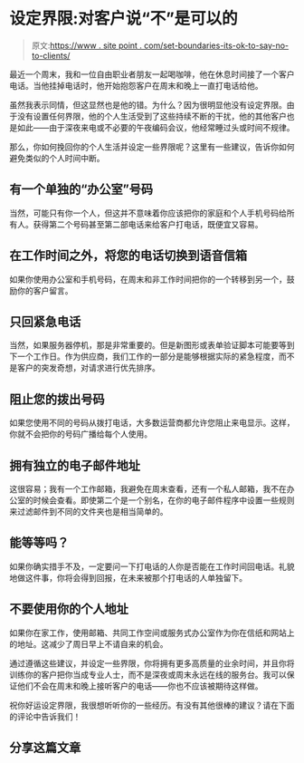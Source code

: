 # 设定界限:对客户说“不”是可以的

> 原文:[https://www . site point . com/set-boundaries-its-ok-to-say-no-to-clients/](https://www.sitepoint.com/set-boundaries-its-ok-to-say-no-to-clients/)

最近一个周末，我和一位自由职业者朋友一起喝咖啡，他在休息时间接了一个客户电话。当他挂掉电话时，他开始抱怨客户在周末和晚上一直打电话给他。

虽然我表示同情，但这显然也是他的错。为什么？因为很明显他没有设定界限。由于没有设置任何界限，他的个人生活受到了这些持续不断的干扰，他的其他客户也是如此——由于深夜来电或不必要的午夜编码会议，他经常睡过头或时间不规律。

那么，你如何挽回你的个人生活并设定一些界限呢？这里有一些建议，告诉你如何避免类似的个人时间中断。

## 有一个单独的“办公室”号码

当然，可能只有你一个人，但这并不意味着你应该把你的家庭和个人手机号码给所有人。获得第二个号码甚至第二部电话来给客户打电话，既便宜又容易。

## 在工作时间之外，将您的电话切换到语音信箱

如果你使用办公室和手机号码，在周末和非工作时间把你的一个转移到另一个，鼓励你的客户留言。

## 只回紧急电话

当然，如果服务器停机，那是非常重要的。但是新图形或表单验证脚本可能要等到下一个工作日。作为供应商，我们工作的一部分是能够根据实际的紧急程度，而不是客户的突发奇想，对请求进行优先排序。

## 阻止您的拨出号码

如果您使用不同的号码从拨打电话，大多数运营商都允许您阻止来电显示。这样，你就不会把你的号码广播给每个人使用。

## 拥有独立的电子邮件地址

这很容易；我有一个工作邮箱，我避免在周末查看，还有一个私人邮箱，我不在办公室的时候会查看。即使第二个是一个别名，在你的电子邮件程序中设置一些规则来过滤邮件到不同的文件夹也是相当简单的。

## 能等等吗？

如果你确实措手不及，一定要问一下打电话的人你是否能在工作时间回电话。礼貌地做这件事，你将会得到回报，在未来被那个打电话的人单独留下。

## 不要使用你的个人地址

如果你在家工作，使用邮箱、共同工作空间或服务式办公室作为你在信纸和网站上的地址。这减少了周日早上不请自来的机会。

通过遵循这些建议，并设定一些界限，你将拥有更多高质量的业余时间，并且你将训练你的客户把你当成专业人士，而不是深夜或周末永远在线的服务台。我可以保证他们不会在周末和晚上接听客户的电话——你也不应该被期待这样做。

祝你好运设定界限，我很想听听你的一些经历。有没有其他很棒的建议？请在下面的评论中告诉我们！

## 分享这篇文章